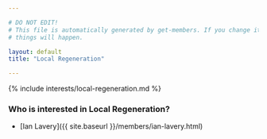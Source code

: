 ```yaml
---

# DO NOT EDIT!
# This file is automatically generated by get-members. If you change it, bad
# things will happen.

layout: default
title: "Local Regeneration"

---
```


{% include interests/local-regeneration.md %}

### Who is interested in Local Regeneration?


* [Ian Lavery]({{ site.baseurl }}/members/ian-lavery.html)
